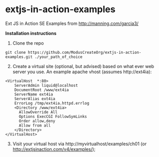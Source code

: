 extjs-in-action-examples
========================

Ext JS in Action SE Examples from http://manning.com/garcia3/


**Installation instructions**

1) Clone the repo
```
git clone https://github.com/ModusCreateOrg/extjs-in-action-examples.git ./your_path_of_choice
```

2) Create a virtual site (optional, but advised) based on what ever web server you use.  An example apache vhost (assumes http://ext4ia):
```
<VirtualHost  *:80>
    ServerAdmin liquid@localhost
    DocumentRoot /www/ext4ia
    ServerName ext4ia
    ServerAlias ext4ia
    ErrorLog /tmp/ext4ia.httpd.errlog
    <Directory /www/ext4ia>
      AllowOverride All
      Options ExecCGI FollowSymLinks
      Order allow,deny
      Allow from all
    </Directory>
</VirtualHost>
```

3) Visit your virtual host via http://myvirtualhost/examples/ch01 (or http://extjsinaction.com/v4/examples/);

